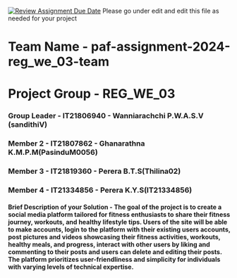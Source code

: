 [![Review Assignment Due Date](https://classroom.github.com/assets/deadline-readme-button-24ddc0f5d75046c5622901739e7c5dd533143b0c8e959d652212380cedb1ea36.svg)](https://classroom.github.com/a/2d9khxo6)
Please go under edit and edit this file as needed for your project

# Team Name - paf-assignment-2024-reg_we_03-team 
# Project Group - REG_WE_03 
### Group Leader - IT21806940 - Wanniarachchi P.W.A.S.V (sandithiV)
### Member 2 - IT21807862 - Ghanarathna K.M.P.M(PasinduM0056) 
### Member 3 - IT21819360 - Perera B.T.S(Thilina02)
### Member 4 - IT21334856 - Perera K.Y.S(IT21334856) 

#### Brief Description of your Solution - The goal of the project is to create a social media platform tailored for fitness enthusiasts to share their fitness journey, workouts, and healthy lifestyle tips. Users of the site will be able to make accounts, login to the platform with their existing users accounts, post pictures and videos showcasing their fitness activities, workouts, healthy meals, and progress, interact with other users by liking and commenting to their posts and users can delete and editing their posts. The platform prioritizes user-friendliness and simplicity for individuals with varying levels of technical expertise.  



